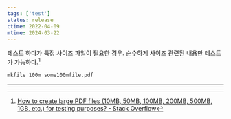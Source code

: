 ```yaml
---
tags: ['test']
status: release
ctime: 2022-04-09
mtime: 2024-03-22
---
```


테스트 하다가 특정 사이즈 파일이 필요한 경우. 순수하게 사이즈 관련된 내용만 테스트가 가능하다.[^147-1]

```bash
mkfile 100m some100mfile.pdf
```

---

[^147-1]: [How to create large PDF files (10MB, 50MB, 100MB, 200MB, 500MB, 1GB, etc.) for testing purposes? - Stack Overflow](https://stackoverflow.com/questions/5092518/how-to-create-large-pdf-files-10mb-50mb-100mb-200mb-500mb-1gb-etc-for-t)